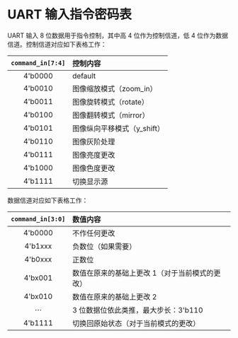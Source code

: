# UART 输入指令密码表

UART 输入 8 位数据用于指令控制，其中高 4 位作为控制信道，低 4 位作为数据信道。控制信道对应如下表格工作：

| `command_in[7:4]` | 控制内容 |
| :---: | :--- |
| 4'b0000 | default |
| 4'b0010 | 图像缩放模式（zoom_in） |
| 4'b0011 | 图像旋转模式（rotate） |
| 4'b0100 | 图像翻转模式（mirror） |
| 4'b0101 | 图像纵向平移模式（y_shift）|
| 4'b0110 | 图像灰阶处理 |
| 4'b0111 | 图像亮度更改 |
| 4'b1000 | 图像色度更改 |
| 4'b1111 | 切换显示源 |

数据信道对应如下表格工作：

| `command_in[3:0]` | 数值内容 |
| :---: | :--- |
| 4'b0000 | 不作任何更改 |
| 4'b1xxx | 负数位（如果需要） |
| 4'b0xxx | 正数位 |
| 4'bx001 | 数值在原来的基础上更改 1（对于当前模式的更改）|
| 4'bx010 | 数值在原来的基础上更改 2 |
| $\cdots$ | 3 位数据位依此类推，最大步长：3'b110 |
| 4'b1111 | 切换回原始状态（对于当前模式的更改）|
